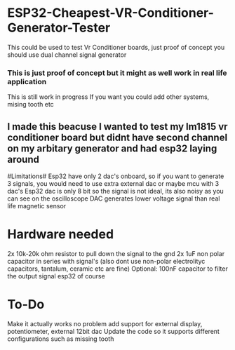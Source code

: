 # ESP32-Cheapest-VR-Conditioner-Generator-Tester
This could be used to test Vr Conditioner boards, just proof of concept you should use dual channel signal generator

### This is just proof of concept but it might as well work in real life application ###
This is still work in progress
If you want you could add other systems, mising tooth etc

## I made this beacuse I wanted to test my lm1815 vr conditioner board but didnt have second channel on my arbitary generator and had esp32 laying around ##

#Limitations#
Esp32 have only 2 dac's onboard, so if you want to generate 3 signals, you would need to use extra external dac or maybe mcu with 3 dac's
Esp32 dac is only 8 bit so the signal is not ideal, its also noisy as you can see on the oscilloscope
DAC generates lower voltage signal than real life magnetic sensor

# Hardware needed #
2x 10k-20k ohm resistor to pull down the signal to the gnd
2x 1uF non polar capacitor in series with signal's (also dont use non-polar electrolityc capacitors, tantalum, ceramic etc are fine)
Optional:
100nF capacitor to filter the output signal
esp32 of course

# To-Do #
Make it actually works no problem
add support for external display, potentiometer, external 12bit dac
Update the code so it supports different configurations such as missing tooth

